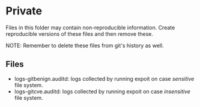# Private

Files in this folder may contain non-reproducible information. Create reproducible versions of these files and then remove these.

NOTE: Remember to delete these files from git's history as well.

## Files

* logs-gitbenign.auditd: logs collected by running expoit on case *sensitive* file system.
* logs-gitcve.auditd: logs collected by running expoit on case *insensitive* file system.
